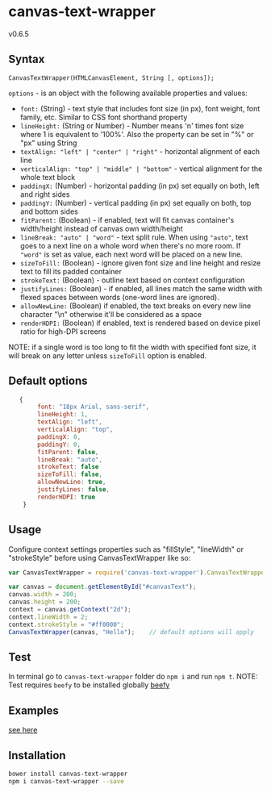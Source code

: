 canvas-text-wrapper
=================
v0.6.5


## Syntax
```
CanvasTextWrapper(HTMLCanvasElement, String [, options]);
```

```options``` - is an object with the following available properties and values:

- ```font:``` (String) - text style that includes font size (in px), font weight, font family, etc. Similar to CSS font
 shorthand property
- ```lineHeight:``` (String or Number) - Number means 'n' times font size where 1 is equivalent to '100%'. Also the property can be set in "%" or "px" using String
- ```textAlign: "left" | "center" | "right"``` - horizontal alignment of each line
- ```verticalAlign: "top" | "middle" | "bottom"``` - vertical alignment for the whole text block
- ```paddingX:``` (Number) - horizontal padding (in px) set equally on both, left and right sides
- ```paddingY:``` (Number) - vertical padding (in px) set equally on both, top and bottom sides
- ```fitParent:``` (Boolean) - if enabled, text will fit canvas container's width/height instead of canvas own 
width/height
- ```lineBreak: "auto" | "word"``` - text split rule. When using ```"auto"```, text goes to a next line on a whole word when there's no more room. If ```"word"``` is set as value, each next word will be placed on a new line.
- ```sizeToFill:``` (Boolean) - ignore given font size and line height and resize text to fill its padded container
- ```strokeText:``` (Boolean) - outline text based on context configuration
- ```justifyLines:``` (Boolean) - if enabled, all lines match the same width with flexed spaces between words (one-word lines are ignored).
- ```allowNewLine:``` (Boolean) if enabled, the text breaks on every new line character "\n" otherwise it'll be considered as a space
- ```renderHDPI:``` (Boolean) if enabled, text is rendered based on device pixel ratio for high-DPI screens

NOTE: if a single word is too long to fit the width with specified font size, it will break on any letter unless ```sizeToFill``` option is enabled.

## Default options
```javascript
   { 
        font: "18px Arial, sans-serif",
        lineHeight: 1,
        textAlign: "left",
        verticalAlign: "top",
        paddingX: 0,
        paddingY: 0,
        fitParent: false,
        lineBreak: "auto",
        strokeText: false
        sizeToFill: false,
        allowNewLine: true,
        justifyLines: false,
        renderHDPI: true
    }
```

## Usage
Configure context settings properties such as "fillStyle", "lineWidth" or "strokeStyle" before using CanvasTextWrapper like so:

```javascript
var CanvasTextWrapper = require('canvas-text-wrapper').CanvasTextWrapper;

var canvas = document.getElementById("#canvasText");
canvas.width = 200;
canvas.height = 200;
context = canvas.getContext("2d");
context.lineWidth = 2;
context.strokeStyle = "#ff0000";
CanvasTextWrapper(canvas, "Hello");    // default options will apply
```

## Test
In terminal go to ```canvas-text-wrapper``` folder do ```npm i``` and run ```npm t```. 
NOTE: Test requires ```beefy``` to be installed globally [beefy](http://didact.us/beefy/)

## Examples
[see here](http://namniak.github.io/canvas-text-wrapper/)

## Installation
```sh
bower install canvas-text-wrapper
npm i canvas-text-wrapper --save
```